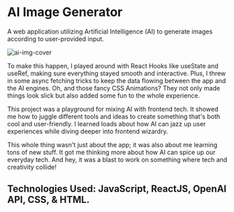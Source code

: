 # AI Image Generator

A web application utilizing Artificial Intelligence (AI) to generate images according to user-provided input.

![ai-img-cover](https://github.com/pate0672/ai-image-generator/assets/43254929/82c54e9a-cc97-468e-a9ad-153599ac88d7)

To make this happen, I played around with React Hooks like useState and useRef, making sure everything stayed smooth and interactive. Plus, I threw in some async fetching tricks to keep the data flowing between the app and the AI engines. Oh, and those fancy CSS Animations? They not only made things look slick but also added some fun to the whole experience.

This project was a playground for mixing AI with frontend tech. It showed me how to juggle different tools and ideas to create something that's both cool and user-friendly. I learned loads about how AI can jazz up user experiences while diving deeper into frontend wizardry.

This whole thing wasn't just about the app; it was also about me learning tons of new stuff. It got me thinking more about how AI can spice up our everyday tech. And hey, it was a blast to work on something where tech and creativity collide!

## <b>Technologies Used</b>: JavaScript, ReactJS, OpenAI API, CSS, & HTML.
